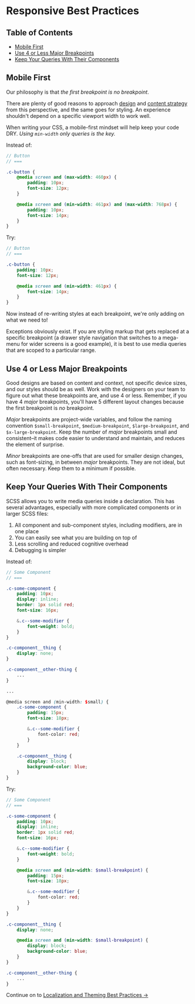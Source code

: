 # Responsive Best Practices

## Table of Contents

* [Mobile First](#mobile-first)
* [Use 4 or Less Major Breakpoints](#use-4-or-less-major-breakpoints)
* [Keep Your Queries With Their Components](#keep-your-queries-with-their-components)

## Mobile First

Our philosophy is that _the first breakpoint is no breakpoint_.

There are plenty of good reasons to approach [design](https://www.lukew.com/ff/entry.asp?933) and [content strategy](https://alistapart.com/article/your-content-now-mobile) from this perspective, and the same goes for styling. An experience shouldn't depend on a specific viewport width to work well.

When writing your CSS, a mobile-first mindset will help keep your code DRY. *Using `min-width` only queries is the key.*

Instead of:

```scss
// Button
// ===

.c-button {
    @media screen and (max-width: 460px) {
        padding: 10px;
        font-size: 12px;
    }

    @media screen and (min-width: 461px) and (max-width: 768px) {
        padding: 10px;
        font-size: 14px;
    }
}
```

Try:

```scss
// Button
// ===

.c-button {
    padding: 10px;
    font-size: 12px;

    @media screen and (min-width: 461px) {
        font-size: 14px;
    }
}
```

Now instead of re-writing styles at each breakpoint, we're only adding on what we need to!

Exceptions obviously exist. If you are styling markup that gets replaced at a specific breakpoint (a drawer style navigation that switches to a mega-menu for wider screens is a good example), it is best to use media queries that are scoped to a particular range.


## Use 4 or Less Major Breakpoints

Good designs are based on content and context, not specific device sizes, and our styles should be as well. Work with the designers on your team to figure out what these breakpoints are, and use 4 or less. Remember, if you have 4 _major_ breakpoints, you'll have 5 different layout changes because the first breakpoint is _no_ breakpoint.

_Major_ breakpoints are project-wide variables, and follow the naming convention `$small-breakpoint`, `$medium-breakpoint`, `$large-breakpoint`, and `$x-large-breakpoint`. Keep the number of _major_ breakpoints small and consistent–it makes code easier to understand and maintain, and reduces the element of surprise.

_Minor_ breakpoints are one-offs that are used for smaller design changes, such as font-sizing, in between _major_ breakpoints. They are not ideal, but often necessary. Keep them to a minimum if possible.


## Keep Your Queries With Their Components

SCSS allows you to write media queries inside a declaration. This has several advantages, especially with more complicated components or in larger SCSS files:

1. All component and sub-component styles, including modifiers, are in one place
1. You can easily see what you are building on top of
1. Less scrolling and reduced cognitive overhead
1. Debugging is simpler

Instead of:

```scss
// Some Component
// ===

.c-some-component {
    padding: 10px;
    display: inline;
    border: 1px solid red;
    font-size: 16px;

    &.c--some-modifier {
        font-weight: bold;
    }
}

.c-component__thing {
    display: none;
}

.c-component__other-thing {
    ...
}

...

@media screen and (min-width: $small) {
    .c-some-component {
        padding: 15px;
        font-size: 18px;

        &.c--some-modifier {
            font-color: red;
        }
    }

    .c-component__thing {
        display: block;
        background-color: blue;
    }
}
```

Try:

```scss
// Some Component
// ===

.c-some-component {
    padding: 10px;
    display: inline;
    border: 1px solid red;
    font-size: 16px;

    &.c--some-modifier {
        font-weight: bold;
    }

    @media screen and (min-width: $small-breakpoint) {
        padding: 15px;
        font-size: 18px;

        &.c--some-modifier {
            font-color: red;
        }
    }
}

.c-component__thing {
    display: none;

    @media screen and (min-width: $small-breakpoint) {
        display: block;
        background-color: blue;
    }
}

.c-component__other-thing {
    ...
}
```

Continue on to [Localization and Theming Best Practices →](../localization-and-theming-best-practices/readme.md)
